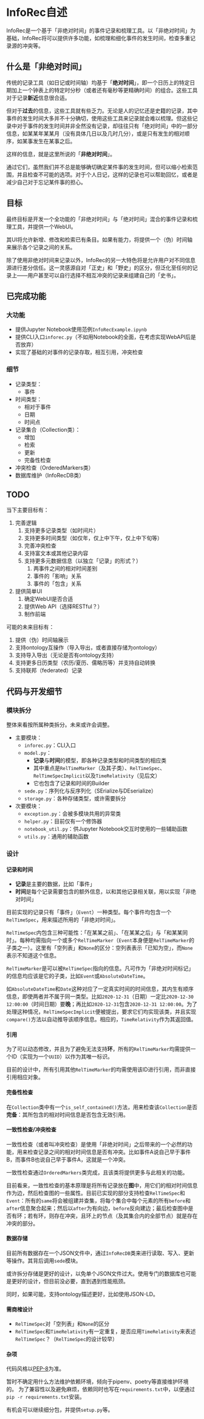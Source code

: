 InfoRec自述
=========

InfoRec是一个基于「非绝对时间」的事件记录和梳理工具。以「非绝对时间」为基础，InfoRec将可以提供许多功能，如梳理和细化事件的发生时间，检查多重记录源的冲突等。

什么是「非绝对时间」
--------

传统的记录工具（如日记或时间轴）均基于「**绝对时间**」，即一个日历上的特定日期加上一个钟表上的特定时分秒（或者还有毫秒等更精确时间）的组合。这些工具对于记录**新近**信息很合适。

但对于**过去**的信息，这些工具就有些乏力。无论是人的记忆还是史籍的记录，其中事件的发生时间大多并不十分确切，使用这些工具来记录就会难以梳理。但这些记录中对于事件的发生时间并非全然没有记录，却往往只有「绝对时间」中的一部分信息，如某某年某某月（没有具体几日以及几时几分），或是只有发生的相对顺序，如某事发生在某事之后。

这样的信息，就是这里所说的「**非绝对时间**」。

通过它们，虽然我们并不总是能够确切确定某件事的发生时间，但可以缩小检索范围，并且检查不可能的选项。对于个人日记，这样的记录也可以帮助回忆，或者是减少自己对于忘记某件事的担心。

目标
--------

最终目标是开发一个全功能的「非绝对时间」与「绝对时间」混合的事件记录和梳理工具，并提供一个WebUI。

其UI将允许新增、修改和检索已有条目。如果有能力，将提供一个（伪）时间轴来展示各个记录之间的关系。

除了使用非绝对时间来记录以外，InfoRec的另一大特色将是允许用户对不同信息源进行差分信任。这一灵感源自对「正史」和「野史」的区分，但泛化至任何的记录上——用户甚至可以自行选择不相互冲突的记录来组建自己的「史书」。


## 已完成功能

### 大功能

* 提供Jupyter Notebook使用范例`InfoRecExample.ipynb`
* 提供CLI入口`inforec.py`（不如用Notebook的全面，在考虑实现WebAPI后是否放弃）
* 实现了基础的对事件的记录存取，相互引用，冲突检查

### 细节

* 记录类型：
    * 事件
* 时间类型：
    * 相对于事件
    * 日期
    * 时间点
* 记录集合（Collection类）：
    * 增加
    * 检索
    * 更新
    * 完备性检查
* 冲突检查（OrderedMarkers类）
* 数据库维护（InfoRecDB类）


TODO
------

当下主要目标有：

1. 完善逻辑
    1. 支持更多记录类型（如时间片）
    2. 支持更多时间类型（如仅年，仅上中下午，仅上中下旬等）
    3. 完善冲突检查
    5. 支持富文本或其他记录内容
    4. 支持更多元数据信息（以独立「记录」的形式？）
        1. 两事件之间的相对时间差别
        2. 事件的「影响」关系
        3. 事件的「包含」关系
2. 提供简单UI
    1. 确定WebUI是否合适
    2. 提供Web API（选择RESTful？）
    3. 制作前端

可能的未来目标有：

1. 提供（伪）时间轴展示
2. 支持ontology互操作（导入导出，或者直接存储为ontology）
3. 支持导入导出（无论是否有ontology支持）
4. 支持更多日历类型（农历/夏历、儒略历等）并支持自动转换
5. 支持联邦（federated）记录


## 代码与开发细节

### 模块拆分

整体来看按所属种类拆分。未来或许会调整。

- 主要模块：
    - `inforec.py`：CLI入口
    - `model.py`：
        - **记录**与**时间**的模型，即各种记录类型和时间类型的相应类
        - 其中重点是`RelTimeMarker`（及其子类）、`RelTimeSpec`、`RelTimeSpecImplicit`以及`TimeRelativity`（见后文）
        - 它也包含了记录和时间的Builder
    - `sede.py`：序列化与反序列化（SErialize与DEserialize）
    - `storage.py`：各种存储类型，或许需要拆分
- 次要模块：
    - `exception.py`：会被多模块共用的异常类
    - `helper.py`：目前仅有一个修饰器
    - `notebook_util.py`：供Jupyter Notebook交互时使用的一些辅助函数
    - `utils.py`：通用的辅助函数

### 设计

#### 记录和时间

- **记录**是主要的数据，比如「事件」
- **时间**是每个记录需要包含的额外信息，以和其他记录相关联，用以实现「非绝对时间」

目前实现的记录只有「事件」（`Event`）一种类型。每个事件均包含一个`RelTimeSpec`，用来描述所用的「非绝对时间」。

`RelTimeSpec`内包含三种可能性：「在某某之前」、「在某某之后」与「和某某同时」。每种均需指向一个或多个`RelTimeMarker`（`Event`本身便是`RelTimeMarker`的子类之一）。这里有「空列表」和`None`的区分：空列表表示「已知为空」，而`None`表示不知道这个信息。

`RelTimeMarker`是可以被`RelTimeSpec`指向的信息。凡可作为「非绝对时间标记」的信息均应该是它的子类，比如`Event`或`AbsoluteDateTime`。

如`AbsoluteDateTime`和`Date`这种对应了一定真实时间的时间信息，其内生有顺序信息，即使两者并不属于同一类型。比如`2020-12-31`（日期）一定比`2020-12-30 12:00:00`（时间日期）要**晚**；再比如`2020-12-31`包含`2020-12-31 12:00:00`。为了处理这种情况，`RelTimeSpecImplicit`便被提出，要求它们均实现该类，并且实现`compare()`方法以自动推导该顺序信息。相应的，`TimeRelativity`作为其返回值。

#### 引用

为了可以动态修改，并且为了避免无法支持**环**，所有的`RelTimeMarker`均需提供一个ID（实现为一个`UUID`）以作为其唯一标识。

目前的设计中，所有引用其他`RelTimeMarker`的均需使用该ID进行引用，而非直接引用相应对象。

#### 完备性检查

在`Collection`类中有一个`is_self_contained()`方法，用来检查该`Collection`是否**完备**：其所包含的相对时间信息是否包含无效引用。

#### 一致性检查/冲突检查

一致性检查（或者叫冲突检查）是使用「非绝对时间」之后带来的一个必然的功能，用来检查记录之间的相对时间信息是否有冲突。比如事件A说自己早于事件B，而事件B也说自己早于事件A，这就是一个冲突。

一致性检查通过`OrderedMarkers`类完成，且该类将提供更多与此相关的功能。

目前看来，一致性检查的基本原理是将所有记录放在**图**中，用它们的相对时间信息作为边，然后检查图的一些属性。目前已实现的部分支持检查`RelTimeSpec`和`Event`：所有的`same`将会被组建并查集，将每个集合中每个元素的所有`before`和`after`信息聚合起来；然后以`after`为有向边，`before`反向建边；最后检查图中是否有环；若有环，则存在冲突，且环上的节点（及其集合内的全部节点）就是存在冲突的部分。

#### 数据存储

目前所有数据存在一个JSON文件中，通过`InfoRecDB`类来进行读取、写入、更新等操作。其背后调用`sede`模块。

或许拆分存储是更好的设计，以免单个JSON文件过大。使用专门的数据库也可能是更好的设计，但目前没必要，直到遇到性能瓶颈。

同时，如果可能，支持ontology描述更好，比如使用JSON-LD。

#### 需商榷设计

- `RelTimeSpec`对「空列表」和`None`的区分
- `RelTimeSpec`和`TimeRelativity`有一定重复，是否应用`TimeRelativity`来表述`RelTimeSpec`？（`RelTimeSpec`的设计较早）

#### 杂项

代码风格以[PEP-8](https://www.python.org/dev/peps/pep-0008/)为准。

暂时不确定用什么方法维护依赖环境，倾向于pipenv、poetry等直接维护环境的。
为了兼容性以及避免麻烦，依赖同时也写在`requirements.txt`中，以便通过`pip -r requirements.txt`安装。

有机会可以继续细分包，并提供`setup.py`等。
